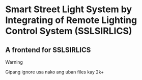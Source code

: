 # Smart Street Light System by Integrating of Remote Lighting Control System (SSLSIRLICS)

## A frontend for SSLSIRLICS

> [!WARNING]
> Gipang ignore usa nako ang uban files kay 2k+
